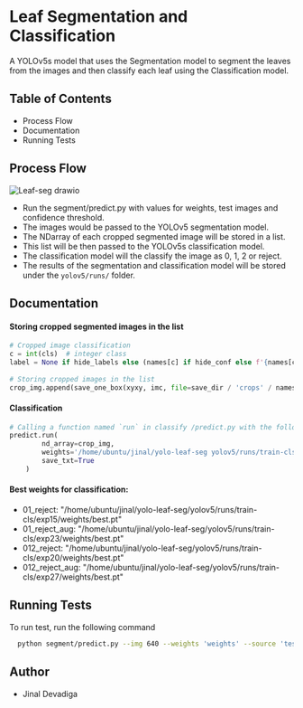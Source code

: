 
# Leaf Segmentation and Classification

A YOLOv5s model that uses the Segmentation model to segment the leaves from the images and then classify each leaf using the Classification model.


## Table of Contents

- Process Flow
- Documentation
- Running Tests


## Process Flow
![Leaf-seg drawio](https://github.com/JinalDevadiga/test/assets/87411508/74d00462-e996-437f-ace8-17511fa219aa)

- Run the segment/predict.py with values for weights, test images and confidence threshold.
- The images would be passed to the YOLOv5 segmentation model.
- The NDarray of each cropped segmented image will be stored in a list.
- This list will be then passed to the YOLOv5s classification model.
- The classification model will the classify the image as 0, 1, 2 or reject.
- The results of the segmentation and classification model will be stored under the `yolov5/runs/` folder.
## Documentation
#### Storing cropped segmented images in the list
```python
# Cropped image classification
c = int(cls)  # integer class
label = None if hide_labels else (names[c] if hide_conf else f'{names[c]} {conf:.2f}')
                    
# Storing cropped images in the list
crop_img.append(save_one_box(xyxy, imc, file=save_dir / 'crops' / names[c] / f'{p.stem}.jpg', BGR=True))

```
#### Classification
```python
# Calling a function named `run` in classify /predict.py with the following parameters:
predict.run(
        nd_array=crop_img, 
        weights='/home/ubuntu/jinal/yolo-leaf-seg yolov5/runs/train-cls/exp27/weights/best.pt', 
        save_txt=True
    )
```
#### Best weights for classification:
- 01_reject: "/home/ubuntu/jinal/yolo-leaf-seg/yolov5/runs/train-cls/exp15/weights/best.pt" 
- 01_reject_aug: "/home/ubuntu/jinal/yolo-leaf-seg/yolov5/runs/train-cls/exp23/weights/best.pt"
- 012_reject: "/home/ubuntu/jinal/yolo-leaf-seg/yolov5/runs/train-cls/exp20/weights/best.pt"
- 012_reject_aug: "/home/ubuntu/jinal/yolo-leaf-seg/yolov5/runs/train-cls/exp27/weights/best.pt"

## Running Tests

To run test, run the following command

```bash
  python segment/predict.py --img 640 --weights 'weights' --source 'test_images' --conf-thres 0.15
```

## Author

- Jinal Devadiga
